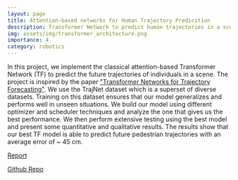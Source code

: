 ```yaml
---
layout: page
title: Attention-based networks for Human Trajectory Predicition
description: Transformer Network to predict human trajectories in a scene
img: assets/img/transformer_architecture.png
importance: 4
category: robotics
---
```


In this project, we implement the classical attention-based Transformer Network (TF) to predict the future trajectories of individuals in a scene. The project is inspired by the paper <a href="https://ieeexplore.ieee.org/abstract/document/9412190">"Transformer Networks for Trajectory Forecasting"</a>. We use the TrajNet dataset which is a superset of diverse datasets. Training on this dataset ensures that our model generalizes and performs well in unseen situations. We build our model using different optimizer and scheduler techniques and analyze the one that gives us the best performance. We then perform extensive testing using the best model and present some quantitative and qualitative results. The results show that our best TF model is able to predict future pedestrian trajectories with an average error of ~ 45 cm.

<a href="https://github.com/pranavpshah/Projects/blob/main/Transformer_model/ESE_546_Project_Report.pdf">Report</a>

<a href="https://github.com/pranavpshah/Projects/tree/main/Transformer_model">Github Repo</a>